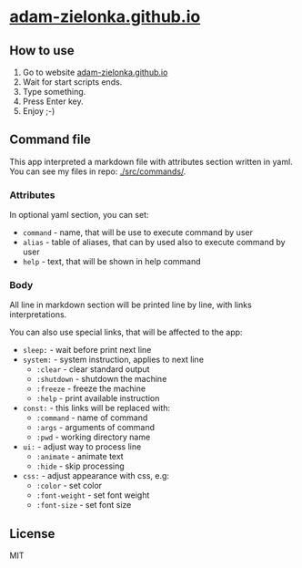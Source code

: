# [adam-zielonka.github.io](https://adam-zielonka.github.io/)

## How to use

1. Go to website [adam-zielonka.github.io](https://adam-zielonka.github.io/)
2. Wait for start scripts ends.
3. Type something.
4. Press Enter key.
5. Enjoy ;-)

## Command file

This app interpreted a markdown file with attributes section written in yaml. You can see my files in repo: [./src/commands/](./src/commands/).

### Attributes

In optional yaml section, you can set:

- `command` - name, that will be use to execute command by user
- `alias` - table of aliases, that can by used also to execute command by user
- `help` - text, that will be shown in help command

### Body

All line in markdown section will be printed line by line, with links interpretations.

You can also use special links, that will be affected to the app:

- `sleep:` - wait before print next line
- `system:` - system instruction, applies to next line
  - `:clear` - clear standard output
  - `:shutdown` - shutdown the machine
  - `:freeze` - freeze the machine
  - `:help` - print available instruction
- `const:` - this links will be replaced with:
  - `:command` - name of command
  - `:args` - arguments of command
  - `:pwd` - working directory name
- `ui:` - adjust way to process line
  - `:animate` - animate text
  - `:hide` - skip processing 
- `css:` - adjust appearance with css, e.g:
  - `:color` - set color
  - `:font-weight` - set font weight
  - `:font-size` - set font size

## License

MIT
